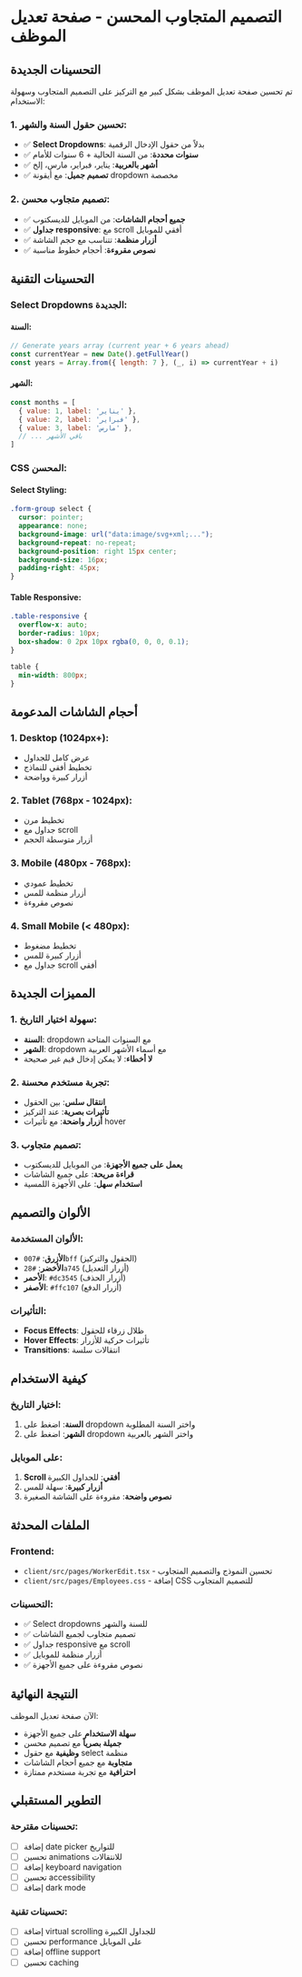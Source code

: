 # التصميم المتجاوب المحسن - صفحة تعديل الموظف

## التحسينات الجديدة

تم تحسين صفحة تعديل الموظف بشكل كبير مع التركيز على التصميم المتجاوب وسهولة الاستخدام:

### 1. **تحسين حقول السنة والشهر:**
- ✅ **Select Dropdowns**: بدلاً من حقول الإدخال الرقمية
- ✅ **سنوات محددة**: من السنة الحالية + 6 سنوات للأمام
- ✅ **أشهر بالعربية**: يناير، فبراير، مارس، إلخ
- ✅ **تصميم جميل**: مع أيقونة dropdown مخصصة

### 2. **تصميم متجاوب محسن:**
- ✅ **جميع أحجام الشاشات**: من الموبايل للديسكتوب
- ✅ **جداول responsive**: مع scroll أفقي للموبايل
- ✅ **أزرار منظمة**: تتناسب مع حجم الشاشة
- ✅ **نصوص مقروءة**: أحجام خطوط مناسبة

## التحسينات التقنية

### Select Dropdowns الجديدة:

#### السنة:
```javascript
// Generate years array (current year + 6 years ahead)
const currentYear = new Date().getFullYear()
const years = Array.from({ length: 7 }, (_, i) => currentYear + i)
```

#### الشهر:
```javascript
const months = [
  { value: 1, label: 'يناير' },
  { value: 2, label: 'فبراير' },
  { value: 3, label: 'مارس' },
  // ... باقي الأشهر
]
```

### CSS المحسن:

#### Select Styling:
```css
.form-group select {
  cursor: pointer;
  appearance: none;
  background-image: url("data:image/svg+xml;...");
  background-repeat: no-repeat;
  background-position: right 15px center;
  background-size: 16px;
  padding-right: 45px;
}
```

#### Table Responsive:
```css
.table-responsive {
  overflow-x: auto;
  border-radius: 10px;
  box-shadow: 0 2px 10px rgba(0, 0, 0, 0.1);
}

table {
  min-width: 800px;
}
```

## أحجام الشاشات المدعومة

### 1. **Desktop (1024px+):**
- عرض كامل للجداول
- تخطيط أفقي للنماذج
- أزرار كبيرة وواضحة

### 2. **Tablet (768px - 1024px):**
- تخطيط مرن
- جداول مع scroll
- أزرار متوسطة الحجم

### 3. **Mobile (480px - 768px):**
- تخطيط عمودي
- أزرار منظمة للمس
- نصوص مقروءة

### 4. **Small Mobile (< 480px):**
- تخطيط مضغوط
- أزرار كبيرة للمس
- جداول مع scroll أفقي

## المميزات الجديدة

### 1. **سهولة اختيار التاريخ:**
- **السنة**: dropdown مع السنوات المتاحة
- **الشهر**: dropdown مع أسماء الأشهر العربية
- **لا أخطاء**: لا يمكن إدخال قيم غير صحيحة

### 2. **تجربة مستخدم محسنة:**
- **انتقال سلس**: بين الحقول
- **تأثيرات بصرية**: عند التركيز
- **أزرار واضحة**: مع تأثيرات hover

### 3. **تصميم متجاوب:**
- **يعمل على جميع الأجهزة**: من الموبايل للديسكتوب
- **قراءة مريحة**: على جميع الشاشات
- **استخدام سهل**: على الأجهزة اللمسية

## الألوان والتصميم

### الألوان المستخدمة:
- **الأزرق**: `#007bff` (الحقول والتركيز)
- **الأخضر**: `#28a745` (أزرار التعديل)
- **الأحمر**: `#dc3545` (أزرار الحذف)
- **الأصفر**: `#ffc107` (أزرار الدفع)

### التأثيرات:
- **Focus Effects**: ظلال زرقاء للحقول
- **Hover Effects**: تأثيرات حركية للأزرار
- **Transitions**: انتقالات سلسة

## كيفية الاستخدام

### اختيار التاريخ:
1. **السنة**: اضغط على dropdown واختر السنة المطلوبة
2. **الشهر**: اضغط على dropdown واختر الشهر بالعربية

### على الموبايل:
1. **Scroll أفقي**: للجداول الكبيرة
2. **أزرار كبيرة**: سهلة للمس
3. **نصوص واضحة**: مقروءة على الشاشة الصغيرة

## الملفات المحدثة

### Frontend:
- `client/src/pages/WorkerEdit.tsx` - تحسين النموذج والتصميم المتجاوب
- `client/src/pages/Employees.css` - إضافة CSS للتصميم المتجاوب

### التحسينات:
- ✅ Select dropdowns للسنة والشهر
- ✅ تصميم متجاوب لجميع الشاشات
- ✅ جداول responsive مع scroll
- ✅ أزرار منظمة للموبايل
- ✅ نصوص مقروءة على جميع الأجهزة

## النتيجة النهائية

الآن صفحة تعديل الموظف:
- **سهلة الاستخدام** على جميع الأجهزة
- **جميلة بصرياً** مع تصميم محسن
- **وظيفية** مع حقول select منظمة
- **متجاوبة** مع جميع أحجام الشاشات
- **احترافية** مع تجربة مستخدم ممتازة

## التطوير المستقبلي

### تحسينات مقترحة:
- [ ] إضافة date picker للتواريخ
- [ ] تحسين animations للانتقالات
- [ ] إضافة keyboard navigation
- [ ] تحسين accessibility
- [ ] إضافة dark mode

### تحسينات تقنية:
- [ ] إضافة virtual scrolling للجداول الكبيرة
- [ ] تحسين performance على الموبايل
- [ ] إضافة offline support
- [ ] تحسين caching 